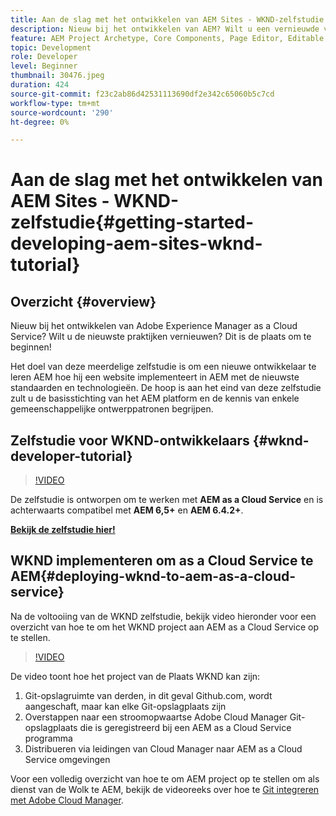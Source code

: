 ```yaml
---
title: Aan de slag met het ontwikkelen van AEM Sites - WKND-zelfstudie
description: Nieuw bij het ontwikkelen van AEM? Wilt u een vernieuwde versie van de beste praktijken? Dit is de plaats om te beginnen! Het doel van deze meerdelige zelfstudie is om een nieuwe ontwikkelaar te leren AEM hoe hij een website implementeert in AEM met de nieuwste standaarden en technologieën.
feature: AEM Project Archetype, Core Components, Page Editor, Editable Templates
topic: Development
role: Developer
level: Beginner
thumbnail: 30476.jpeg
duration: 424
source-git-commit: f23c2ab86d42531113690df2e342c65060b5c7cd
workflow-type: tm+mt
source-wordcount: '290'
ht-degree: 0%

---
```



# Aan de slag met het ontwikkelen van AEM Sites - WKND-zelfstudie{#getting-started-developing-aem-sites-wknd-tutorial}

## Overzicht {#overview}

Nieuw bij het ontwikkelen van Adobe Experience Manager as a Cloud Service? Wilt u de nieuwste praktijken vernieuwen? Dit is de plaats om te beginnen!

Het doel van deze meerdelige zelfstudie is om een nieuwe ontwikkelaar te leren AEM hoe hij een website implementeert in AEM met de nieuwste standaarden en technologieën. De hoop is aan het eind van deze zelfstudie zult u de basisstichting van het AEM platform en de kennis van enkele gemeenschappelijke ontwerppatronen begrijpen.

## Zelfstudie voor WKND-ontwikkelaars {#wknd-developer-tutorial}

>[!VIDEO](https://video.tv.adobe.com/v/30476?quality=12&learn=on)

De zelfstudie is ontworpen om te werken met **AEM as a Cloud Service** en is achterwaarts compatibel met **AEM 6,5+** en **AEM 6.4.2+**.

**[Bekijk de zelfstudie hier!](https://experienceleague.adobe.com/docs/experience-manager-learn/getting-started-wknd-tutorial-develop/overview.html)**

## WKND implementeren om as a Cloud Service te AEM{#deploying-wknd-to-aem-as-a-cloud-service}

Na de voltooiing van de WKND zelfstudie, bekijk video hieronder voor een overzicht van hoe te om het WKND project aan AEM as a Cloud Service op te stellen.

>[!VIDEO](https://video.tv.adobe.com/v/30191?quality=12&learn=on)

De video toont hoe het project van de Plaats WKND kan zijn:

1. Git-opslagruimte van derden, in dit geval Github.com, wordt aangeschaft, maar kan elke Git-opslagplaats zijn
2. Overstappen naar een stroomopwaartse Adobe Cloud Manager Git-opslagplaats die is geregistreerd bij een AEM as a Cloud Service programma
3. Distribueren via leidingen van Cloud Manager naar AEM as a Cloud Service omgevingen

Voor een volledig overzicht van hoe te om AEM project op te stellen om als dienst van de Wolk te AEM, bekijk de videoreeks over hoe te [Git integreren met Adobe Cloud Manager](https://docs.adobe.com/content/help/en/experience-manager-cloud-manager/using/managing-code/setup-cloud-manager-git-integration.html).

